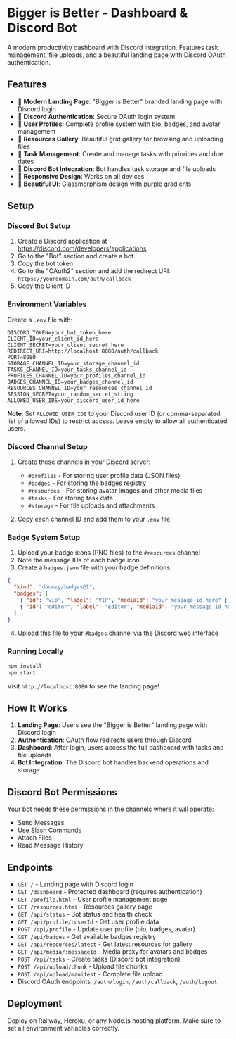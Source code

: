 # Bigger is Better - Dashboard & Discord Bot

A modern productivity dashboard with Discord integration. Features task management, file uploads, and a beautiful landing page with Discord OAuth authentication.

## Features

- 🎨 **Modern Landing Page**: "Bigger is Better" branded landing page with Discord login
- 🔐 **Discord Authentication**: Secure OAuth login system
- 👤 **User Profiles**: Complete profile system with bio, badges, and avatar management
- 📁 **Resources Gallery**: Beautiful grid gallery for browsing and uploading files
- 📅 **Task Management**: Create and manage tasks with priorities and due dates
- 🤖 **Discord Bot Integration**: Bot handles task storage and file uploads
- 📱 **Responsive Design**: Works on all devices
- 🌈 **Beautiful UI**: Glassmorphism design with purple gradients

## Setup

### Discord Bot Setup
1. Create a Discord application at https://discord.com/developers/applications
2. Go to the "Bot" section and create a bot
3. Copy the bot token
4. Go to the "OAuth2" section and add the redirect URI: `https://yourdomain.com/auth/callback`
5. Copy the Client ID

### Environment Variables
Create a `.env` file with:
```
DISCORD_TOKEN=your_bot_token_here
CLIENT_ID=your_client_id_here
CLIENT_SECRET=your_client_secret_here
REDIRECT_URI=http://localhost:8080/auth/callback
PORT=8080
STORAGE_CHANNEL_ID=your_storage_channel_id
TASKS_CHANNEL_ID=your_tasks_channel_id
PROFILES_CHANNEL_ID=your_profiles_channel_id
BADGES_CHANNEL_ID=your_badges_channel_id
RESOURCES_CHANNEL_ID=your_resources_channel_id
SESSION_SECRET=your_random_secret_string
ALLOWED_USER_IDS=your_discord_user_id_here
```

**Note**: Set `ALLOWED_USER_IDS` to your Discord user ID (or comma-separated list of allowed IDs) to restrict access. Leave empty to allow all authenticated users.

### Discord Channel Setup
1. Create these channels in your Discord server:
   - `#profiles` - For storing user profile data (JSON files)
   - `#badges` - For storing the badges registry
   - `#resources` - For storing avatar images and other media files
   - `#tasks` - For storing task data
   - `#storage` - For file uploads and attachments

2. Copy each channel ID and add them to your `.env` file

### Badge System Setup
1. Upload your badge icons (PNG files) to the `#resources` channel
2. Note the message IDs of each badge icon
3. Create a `badges.json` file with your badge definitions:
```json
{
  "kind": "doomzy/badges@1",
  "badges": [
    { "id": "vip", "label": "VIP", "mediaId": "your_message_id_here" },
    { "id": "editor", "label": "Editor", "mediaId": "your_message_id_here" }
  ]
}
```
4. Upload this file to your `#badges` channel via the Discord web interface

### Running Locally
```bash
npm install
npm start
```

Visit `http://localhost:8080` to see the landing page!

## How It Works

1. **Landing Page**: Users see the "Bigger is Better" landing page with Discord login
2. **Authentication**: OAuth flow redirects users through Discord
3. **Dashboard**: After login, users access the full dashboard with tasks and file uploads
4. **Bot Integration**: The Discord bot handles backend operations and storage

## Discord Bot Permissions

Your bot needs these permissions in the channels where it will operate:
- Send Messages
- Use Slash Commands
- Attach Files
- Read Message History

## Endpoints

- `GET /` - Landing page with Discord login
- `GET /dashboard` - Protected dashboard (requires authentication)
- `GET /profile.html` - User profile management page
- `GET /resources.html` - Resources gallery page
- `GET /api/status` - Bot status and health check
- `GET /api/profile/:userId` - Get user profile data
- `POST /api/profile` - Update user profile (bio, badges, avatar)
- `GET /api/badges` - Get available badges registry
- `GET /api/resources/latest` - Get latest resources for gallery
- `GET /api/media/:messageId` - Media proxy for avatars and badges
- `POST /api/tasks` - Create tasks (Discord bot integration)
- `POST /api/upload/chunk` - Upload file chunks
- `POST /api/upload/manifest` - Complete file upload
- Discord OAuth endpoints: `/auth/login`, `/auth/callback`, `/auth/logout`

## Deployment

Deploy on Railway, Heroku, or any Node.js hosting platform. Make sure to set all environment variables correctly.
